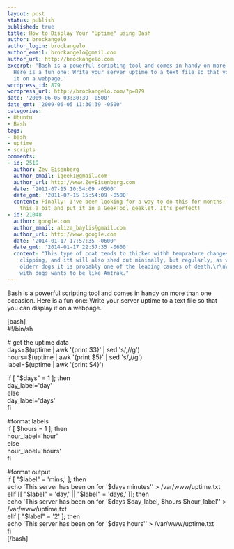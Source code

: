 ```yaml
---
layout: post
status: publish
published: true
title: How to Display Your "Uptime" using Bash
author: brockangelo
author_login: brockangelo
author_email: brockangelo@gmail.com
author_url: http://brockangelo.com
excerpt: 'Bash is a powerful scripting tool and comes in handy on more than one occasion.
  Here is a fun one: Write your server uptime to a text file so that you can display
  it on a webpage.'
wordpress_id: 879
wordpress_url: http://brockangelo.com/?p=879
date: '2009-06-05 03:30:39 -0500'
date_gmt: '2009-06-05 11:30:39 -0500'
categories:
- Ubuntu
- Bash
tags:
- bash
- uptime
- scripts
comments:
- id: 2519
  author: Zev Eisenberg
  author_email: igeek1@gmail.com
  author_url: http://www.ZevEisenberg.com
  date: '2011-07-15 10:54:09 -0500'
  date_gmt: '2011-07-15 15:54:09 -0500'
  content: Finally! I've been looking for a way to do this for months! I modified
    this a bit and put it in a GeekTool geeklet. It's perfect!
- id: 21048
  author: google.com
  author_email: aliza_baylis@gmail.com
  author_url: http://www.google.com
  date: '2014-01-17 17:57:35 -0600'
  date_gmt: '2014-01-17 22:57:35 -0600'
  content: "This type of coat tends to thicken withh temprature changes, \r\nor regular
    clipping, and itt will also shed out minimally, but regularly, as well.\r\nIn
    olderr dogs it is probably one of the leading causes of death.\r\nWell, everyone
    with dogs wants to be like Amtrak."
---
```

<p>Bash is a powerful scripting tool and comes in handy on more than one occasion. Here is a fun one: Write your server uptime to a text file so that you can display it on a webpage.</p>
<p>[bash]<br />
#!/bin/sh</p>
<p># get the uptime data<br />
days=$(uptime | awk '{print $3}' | sed 's/,//g')<br />
hours=$(uptime | awk '{print $5}' | sed 's/,//g')<br />
label=$(uptime | awk '{print $4}')</p>
<p>if [ &quot;$days&quot; = 1 ]; then<br />
day_label='day'<br />
else<br />
day_label='days'<br />
fi</p>
<p>#format labels<br />
if [ $hours = 1 ]; then<br />
hour_label='hour'<br />
else<br />
hour_label='hours'<br />
fi</p>
<p>#format output<br />
if [ &quot;$label&quot; = 'mins,' ]; then<br />
echo 'This server has been on for '$days minutes'' &gt; /var/www/uptime.txt<br />
elif [[ &quot;$label&quot; = 'day,' || &quot;$label&quot; = 'days,' ]]; then<br />
echo 'This server has been on for '$days $day_label, $hours $hour_label'' &gt; /var/www/uptime.txt<br />
elif [ &quot;$label&quot; = '2' ]; then<br />
echo 'This server has been on for '$days hours'' &gt; /var/www/uptime.txt<br />
fi<br />
[/bash]</p>
